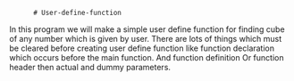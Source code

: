           # User-define-function
In this program we will make a simple user 
define function for finding cube of any number 
which is given by user. There  are lots of things
which must be cleared before creating user define 
function like function declaration which occurs 
before the main function.  And function definition 
Or function header then actual and dummy parameters.
